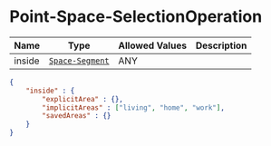 # Point-Space-SelectionOperation

Name        |Type      | Allowed Values |Description
------------|----------|----------------|-----------
inside | [`Space-Segment`](/api/reference/data-modelsata-models/d-segment/space.md) | ANY | 

```json
{
    "inside" : {
        "explicitArea" : {},
        "implicitAreas" : ["living", "home", "work"],
        "savedAreas" : {}
    }
}
```

